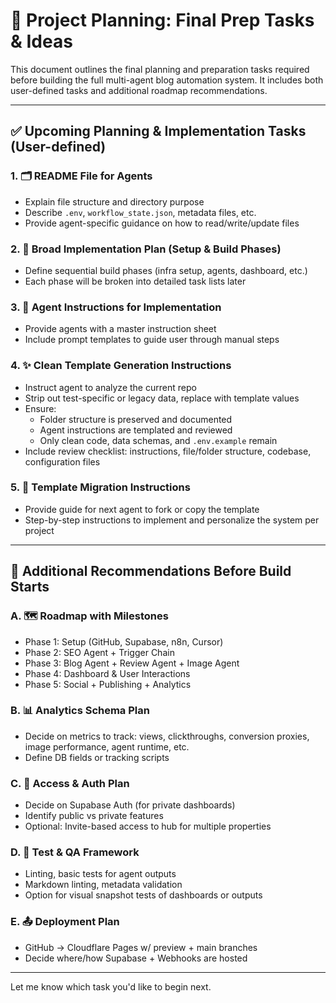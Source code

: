 # 🧠 Project Planning: Final Prep Tasks & Ideas

This document outlines the final planning and preparation tasks required before building the full multi-agent blog automation system. It includes both user-defined tasks and additional roadmap recommendations.

---

## ✅ Upcoming Planning & Implementation Tasks (User-defined)

### 1. 🗂 README File for Agents
- Explain file structure and directory purpose
- Describe `.env`, `workflow_state.json`, metadata files, etc.
- Provide agent-specific guidance on how to read/write/update files

### 2. 🧱 Broad Implementation Plan (Setup & Build Phases)
- Define sequential build phases (infra setup, agents, dashboard, etc.)
- Each phase will be broken into detailed task lists later

### 3. 🤖 Agent Instructions for Implementation
- Provide agents with a master instruction sheet
- Include prompt templates to guide user through manual steps

### 4. ✨ Clean Template Generation Instructions
- Instruct agent to analyze the current repo
- Strip out test-specific or legacy data, replace with template values
- Ensure:
  - Folder structure is preserved and documented
  - Agent instructions are templated and reviewed
  - Only clean code, data schemas, and `.env.example` remain
- Include review checklist: instructions, file/folder structure, codebase, configuration files

### 5. 🚚 Template Migration Instructions
- Provide guide for next agent to fork or copy the template
- Step-by-step instructions to implement and personalize the system per project

---

## 🧩 Additional Recommendations Before Build Starts

### A. 🗺 Roadmap with Milestones
- Phase 1: Setup (GitHub, Supabase, n8n, Cursor)
- Phase 2: SEO Agent + Trigger Chain
- Phase 3: Blog Agent + Review Agent + Image Agent
- Phase 4: Dashboard & User Interactions
- Phase 5: Social + Publishing + Analytics

### B. 📊 Analytics Schema Plan
- Decide on metrics to track: views, clickthroughs, conversion proxies, image performance, agent runtime, etc.
- Define DB fields or tracking scripts

### C. 🔐 Access & Auth Plan
- Decide on Supabase Auth (for private dashboards)
- Identify public vs private features
- Optional: Invite-based access to hub for multiple properties

### D. 🧪 Test & QA Framework
- Linting, basic tests for agent outputs
- Markdown linting, metadata validation
- Option for visual snapshot tests of dashboards or outputs

### E. 📤 Deployment Plan
- GitHub → Cloudflare Pages w/ preview + main branches
- Decide where/how Supabase + Webhooks are hosted

---

Let me know which task you'd like to begin next.

